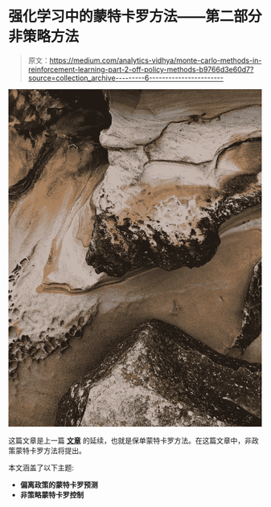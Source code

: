 # 强化学习中的蒙特卡罗方法——第二部分非策略方法

> 原文：<https://medium.com/analytics-vidhya/monte-carlo-methods-in-reinforcement-learning-part-2-off-policy-methods-b9766d3e60d7?source=collection_archive---------6----------------------->

![](img/96e80e95a98d1300b37ddc0a95f4e9ce.png)

这篇文章是上一篇 [**文章**](/@sebastian.dittert3692/monte-carlo-methods-in-reinforcement-learning-part-1-on-policy-methods-1f004d59686a) 的延续，也就是保单蒙特卡罗方法。在这篇文章中，非政策蒙特卡罗方法将提出。

本文涵盖了以下主题:

*   **偏离政策的蒙特卡罗预测**
*   **非策略蒙特卡罗控制**